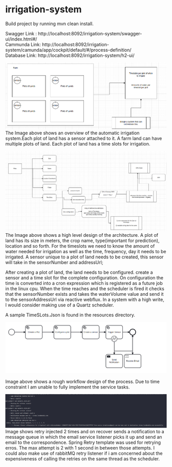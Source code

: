 # irrigation-system

Build project by running mvn clean install.

Swagger Link : http://localhost:8092/irrigation-system/swagger-ui/index.html#/  
Cammunda Link: http://localhost:8092/irrigation-system/camunda/app/cockpit/default/#/process-definition/  
Database Link: http://localhost:8092/irrigation-system/h2-ui/

![img_2.png](img_2.png)
The Image above shows an overview of the automatic irrigation system.Each plot of land has a sensor attached to it. A
farm land can have multiple plots of land. Each plot of land has a time slots for irrigation.

![img_3.png](img_3.png)
The Image above shows a high level design of the architecture. A plot of land has its size in meters, the crop name,
type(important for prediction), location and so forth.
For the timeslots we need to know the amount of water needed for irrigation as well as the time, frequency, day it needs
to be irrigated.
A sensor unique to a plot of land needs to be created, this sensor will take in the sensorNumber and addressUrl;

After creating a plot of land, the land needs to be configured. create a sensor and a time slot for the complete
configuration.
On configuration the time is converted into a cron expression which is registered as a future job in the linux cpu.
When the time reaches and the scheduler is fired it checks that the sensorNumber exists and takes the waterVolume value
and send it to the sensorAddressUrl via reactive webflux.
In a system with a high write, I would consider making use of a Quartz scheduler.

A sample TimeSLots.Json is found in the resources directory.

![img.png](img.png)

Image above shows a rough workflow design of the process. Due to time constraint I am unable to fully implement the
service tasks.

![img_1.png](img_1.png)
Image shows retry injected 2 times and on recover sends a notification to a message queue in which the email service
listener picks it up and send an email to the correspondence. Spring Retry template was used for retrying erros. The max
attempt is 2 with 1 second in between those attempts. I could also make use of rabbitMQ retry listener if i am concerned
about the expensiveness of calling the retries on the same thread as the scheduler.
